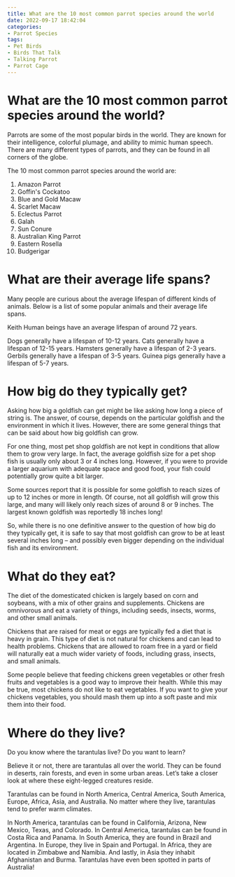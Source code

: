 ```yaml
---
title: What are the 10 most common parrot species around the world
date: 2022-09-17 18:42:04
categories:
- Parrot Species
tags:
- Pet Birds
- Birds That Talk
- Talking Parrot
- Parrot Cage
---
```



#  What are the 10 most common parrot species around the world?

Parrots are some of the most popular birds in the world. They are known for their intelligence, colorful plumage, and ability to mimic human speech. There are many different types of parrots, and they can be found in all corners of the globe.

The 10 most common parrot species around the world are:

1. Amazon Parrot 
2. Goffin's Cockatoo 
3. Blue and Gold Macaw 
4. Scarlet Macaw 
5. Eclectus Parrot 
6. Galah 
7. Sun Conure 
8. Australian King Parrot 
9. Eastern Rosella 
10. Budgerigar

#  What are their average life spans?

Many people are curious about the average lifespan of different kinds of animals. Below is a list of some popular animals and their average life spans.

Keith
Human beings have an average lifespan of around 72 years.

Dogs generally have a lifespan of 10-12 years.
Cats generally have a lifespan of 12-15 years.
Hamsters generally have a lifespan of 2-3 years.
Gerbils generally have a lifespan of 3-5 years.
Guinea pigs generally have a lifespan of 5-7 years.

#  How big do they typically get?

Asking how big a goldfish can get might be like asking how long a piece of string is. The answer, of course, depends on the particular goldfish and the environment in which it lives. However, there are some general things that can be said about how big goldfish can grow.

For one thing, most pet shop goldfish are not kept in conditions that allow them to grow very large. In fact, the average goldfish size for a pet shop fish is usually only about 3 or 4 inches long. However, if you were to provide a larger aquarium with adequate space and good food, your fish could potentially grow quite a bit larger.

Some sources report that it is possible for some goldfish to reach sizes of up to 12 inches or more in length. Of course, not all goldfish will grow this large, and many will likely only reach sizes of around 8 or 9 inches. The largest known goldfish was reportedly 18 inches long!

So, while there is no one definitive answer to the question of how big do they typically get, it is safe to say that most goldfish can grow to be at least several inches long – and possibly even bigger depending on the individual fish and its environment.

#  What do they eat?

The diet of the domesticated chicken is largely based on corn and soybeans, with a mix of other grains and supplements. Chickens are omnivorous and eat a variety of things, including seeds, insects, worms, and other small animals.

Chickens that are raised for meat or eggs are typically fed a diet that is heavy in grain. This type of diet is not natural for chickens and can lead to health problems. Chickens that are allowed to roam free in a yard or field will naturally eat a much wider variety of foods, including grass, insects, and small animals.

Some people believe that feeding chickens green vegetables or other fresh fruits and vegetables is a good way to improve their health. While this may be true, most chickens do not like to eat vegetables. If you want to give your chickens vegetables, you should mash them up into a soft paste and mix them into their food.

#  Where do they live?

Do you know where the tarantulas live? Do you want to learn?

Believe it or not, there are tarantulas all over the world. They can be found in deserts, rain forests, and even in some urban areas. Let’s take a closer look at where these eight-legged creatures reside.

Tarantulas can be found in North America, Central America, South America, Europe, Africa, Asia, and Australia. No matter where they live, tarantulas tend to prefer warm climates.

In North America, tarantulas can be found in California, Arizona, New Mexico, Texas, and Colorado. In Central America, tarantulas can be found in Costa Rica and Panama. In South America, they are found in Brazil and Argentina. In Europe, they live in Spain and Portugal. In Africa, they are located in Zimbabwe and Namibia. And lastly, in Asia they inhabit Afghanistan and Burma. Tarantulas have even been spotted in parts of Australia!